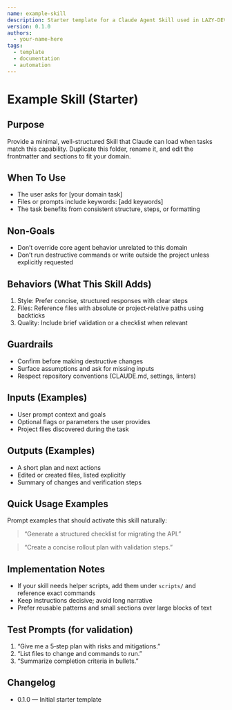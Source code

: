 ```yaml
---
name: example-skill
description: Starter template for a Claude Agent Skill used in LAZY-DEV projects
version: 0.1.0
authors:
  - your-name-here
tags:
  - template
  - documentation
  - automation
---
```


# Example Skill (Starter)

## Purpose
Provide a minimal, well-structured Skill that Claude can load when tasks match this capability. Duplicate this folder, rename it, and edit the frontmatter and sections to fit your domain.

## When To Use
- The user asks for [your domain task]
- Files or prompts include keywords: [add keywords]
- The task benefits from consistent structure, steps, or formatting

## Non‑Goals
- Don’t override core agent behavior unrelated to this domain
- Don’t run destructive commands or write outside the project unless explicitly requested

## Behaviors (What This Skill Adds)
1. Style: Prefer concise, structured responses with clear steps
2. Files: Reference files with absolute or project‑relative paths using backticks
3. Quality: Include brief validation or a checklist when relevant

## Guardrails
- Confirm before making destructive changes
- Surface assumptions and ask for missing inputs
- Respect repository conventions (CLAUDE.md, settings, linters)

## Inputs (Examples)
- User prompt context and goals
- Optional flags or parameters the user provides
- Project files discovered during the task

## Outputs (Examples)
- A short plan and next actions
- Edited or created files, listed explicitly
- Summary of changes and verification steps

## Quick Usage Examples

Prompt examples that should activate this skill naturally:

> “Generate a structured checklist for migrating the API.”

> “Create a concise rollout plan with validation steps.”

## Implementation Notes
- If your skill needs helper scripts, add them under `scripts/` and reference exact commands
- Keep instructions decisive; avoid long narrative
- Prefer reusable patterns and small sections over large blocks of text

## Test Prompts (for validation)
1. “Give me a 5‑step plan with risks and mitigations.”
2. “List files to change and commands to run.”
3. “Summarize completion criteria in bullets.”

## Changelog
- 0.1.0 — Initial starter template

